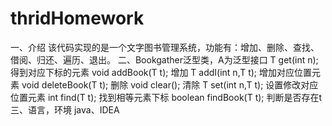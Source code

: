 # thridHomework

一、介绍
该代码实现的是一个文字图书管理系统，功能有：增加、删除、查找、借阅、归还、遍历、退出。
二、Bookgather泛型类，A为泛型接口
    T get(int n);  得到对应下标的元素
    void addBook(T t);  增加
    T addI(int n,T t);  增加对应位置元素
    void deleteBook(T t);  删除
    void clear();  清除
    T set(int n,T t);  设置修改对应位置元素
    int find(T t);  找到相等元素下标
    boolean findBook(T t); 判断是否存在t
三、语言，环境
java、IDEA
